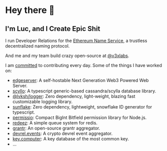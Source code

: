 # Hey there 👋

## I'm Luc, and I Create Epic Shit

I run Developer Relations for the [Ethereum Name Service](https://ens.domains/), a trustless decentralized naming protocol.

And me and my team build crazy open-source at [@v3xlabs](http://github.com/v3xlabs).

I am [committed](https://github.com/v3xlabs/ghchart) to contributing every day. Some of the things I have worked on:

- [edgeserver](https://github.com/v3xlabs/edgeserver): A self-hostable Next Generation Web3 Powered Web Server.
- [scyllo](https://github.com/v3xlabs/scyllo): A typescript generic-based cassandra/scylla database library.
- [@lvksh/logger](https://github.com/v3xlabs/logger): Zero dependency, light-weight, blazing fast customizable logging library.
- [sunflake](https://github.com/v3xlabs/sunflake): Zero dependency, lightweight, snowflake ID generator for typescript.
- [permissio](https://github.com/v3xlabs/permissio): Compact BigInt Bitfield permission library for Node.js.
- [redeez](https://github.com/v3xlabs/redeez): A simple queue system for redis.
- [grantr](https://github.com/grantrapp/grantr): An open-source grantr aggregator.
- [devrel.events](https://devrel.events): A crypto devrel event aggregator.
- [key.computer](https://key.computer): A key database of the most common key.
- ...
